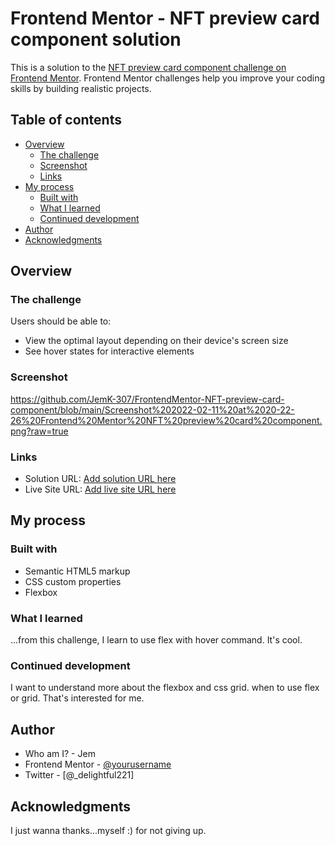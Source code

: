 # Frontend Mentor - NFT preview card component solution

This is a solution to the [NFT preview card component challenge on Frontend Mentor](https://www.frontendmentor.io/challenges/nft-preview-card-component-SbdUL_w0U). Frontend Mentor challenges help you improve your coding skills by building realistic projects. 

## Table of contents

- [Overview](#overview)
  - [The challenge](#the-challenge)
  - [Screenshot](#screenshot)
  - [Links](#links)
- [My process](#my-process)
  - [Built with](#built-with)
  - [What I learned](#what-i-learned)
  - [Continued development](#continued-development)
- [Author](#author)
- [Acknowledgments](#acknowledgments)


## Overview

### The challenge

Users should be able to:

- View the optimal layout depending on their device's screen size
- See hover states for interactive elements

### Screenshot

https://github.com/JemK-307/FrontendMentor-NFT-preview-card-component/blob/main/Screenshot%202022-02-11%20at%2020-22-26%20Frontend%20Mentor%20NFT%20preview%20card%20component.png?raw=true

### Links

- Solution URL: [Add solution URL here](https://your-solution-url.com)
- Live Site URL: [Add live site URL here](https://your-live-site-url.com)

## My process

### Built with

- Semantic HTML5 markup
- CSS custom properties
- Flexbox


### What I learned

...from this challenge, I learn to use flex with hover command. It's cool.


### Continued development

I want to understand more about the flexbox and css grid. when to use flex or grid. That's interested for me.


## Author

- Who am I? - Jem
- Frontend Mentor - [@yourusername](https://www.frontendmentor.io/profile/JemK-307)
- Twitter - [@_delightful221]


## Acknowledgments

I just wanna thanks...myself :) for not giving up.
